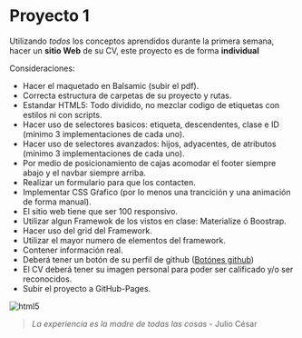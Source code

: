 # Proyecto 1 

Utilizando *todos* los conceptos aprendidos durante la primera semana, hacer un **sitio Web** de su CV, este proyecto es de forma **individual** 

Consideraciones:

- Hacer el maquetado en Balsamic (subir el pdf).
- Correcta estructura de carpetas de su proyecto y rutas.
- Estandar HTML5: Todo dividido, no mezclar codigo de etiquetas con estilos ni con scripts.
- Hacer uso de selectores basicos: etiqueta, descendentes, clase e ID (mínimo 3 implementaciones de cada uno).
- Hacer uso de selectores avanzados: hijos, adyacentes, de atributos (mínimo 3 implementaciones de cada uno).
- Por medio de posicionamiento de cajas acomodar el footer siempre abajo y el navbar siempre arriba.
- Realizar un formulario para que los contacten.
- Implementar CSS Gŕafico (por lo menos una trancición y una animación de forma manual).
- El sitio web tiene que ser 100 responsivo.
- Utilizar algun Framewok de los vistos en clase: Materialize ó Boostrap.
- Hacer uso del grid del Framework.
- Utilizar el mayor numero de elementos del framework.
- Contener información real.
- Deberá tener un botón de su perfil de github ([Botónes github](https://buttons.github.io/ "Botónes github"))
- El CV deberá tener su imagen personal para poder ser calificado y/o ser reconocidos.
- Subir el proyecto a GitHub-Pages.

![html5](https://goo.gl/images/EhJLHT)

> *La experiencia es la madre de todas las cosas* - Julio César
